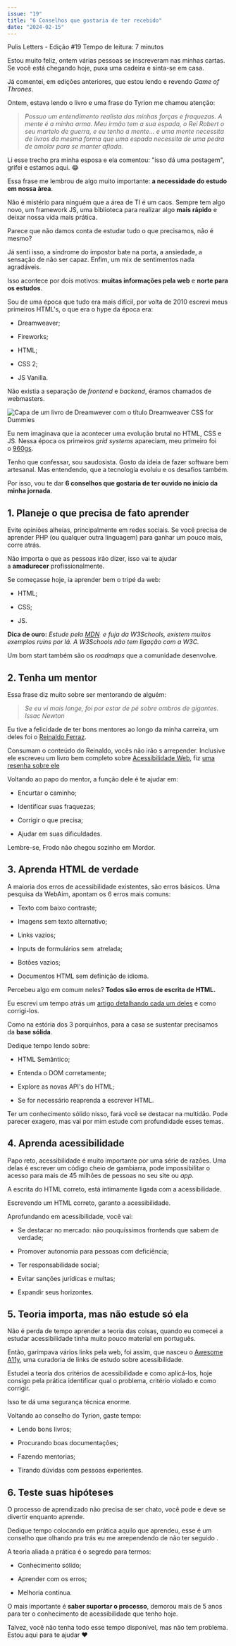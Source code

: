 ```yaml
---
issue: "19"
title: "6 Conselhos que gostaria de ter recebido"
date: "2024-02-15"
---
```


Pulis Letters - Edição #19
Tempo de leitura: 7 minutos

Estou muito feliz, ontem várias pessoas se inscreveram nas minhas cartas.
Se você está chegando hoje, puxa uma cadeira e sinta-se em casa.

Já comentei, em edições anteriores, que estou lendo e revendo _Game of Thrones_.

Ontem, estava lendo o livro e uma frase do Tyrion me chamou atenção:

> _Possuo um entendimento realista das minhas forças e fraquezas. A mente é a minha arma. Meu irmão tem a sua espada, o Rei Robert o seu martelo de guerra, e eu tenho a mente... e uma mente necessita de livros da mesma forma que uma espada necessita de uma pedra de amolar para se manter afiada._

Li esse trecho pra minha esposa e ela comentou: "isso dá uma postagem", grifei e estamos aqui. 😂

Essa frase me lembrou de algo muito importante: **a necessidade do estudo em nossa área**.

Não é mistério para ninguém que a área de TI é um caos. Sempre tem algo novo, um framework JS, uma biblioteca para realizar algo **mais rápido** e deixar nossa vida mais prática.

Parece que não damos conta de estudar tudo o que precisamos, não é mesmo?

Já senti isso, a síndrome do impostor bate na porta, a ansiedade, a sensação de não ser capaz. Enfim, um mix de sentimentos nada agradáveis.

Isso acontece por dois motivos: **muitas informações pela web** e **norte para os estudos**.

Sou de uma época que tudo era mais difícil, por volta de 2010 escrevi meus primeiros HTML's, o que era o hype da época era:

- Dreamweaver;

- Fireworks;

- HTML;

- CSS 2;

- JS Vanilla.

Não existia a separação de _frontend_ e _backend_, éramos chamados de webmasters.

![Capa de um livro de Dreamwever com o título Dreamweaver CSS for Dummies](images/dreamweaver-239x300.webp)

Eu nem imaginava que ia acontecer uma evolução brutal no HTML, CSS e JS. Nessa época os primeiros _grid systems_ apareciam, meu primeiro foi o [960gs](https://960.gs/).

Tenho que confessar, sou saudosista. Gosto da ideia de fazer software bem artesanal. Mas entendendo, que a tecnologia evoluiu e os desafios também.

Por isso, vou te dar **6 conselhos que gostaria de ter ouvido no início da minha jornada**.

## 1\. Planeje o que precisa de fato aprender

Evite opiniões alheias, principalmente em redes sociais. Se você precisa de aprender PHP (ou qualquer outra linguagem) para ganhar um pouco mais, corre atrás.

Não importa o que as pessoas irão dizer, isso vai te ajudar a **amadurecer** profissionalmente.

Se começasse hoje, ia aprender bem o tripé da web:

- HTML;

- CSS;

- JS.

**Dica de ouro:** _Estude pela [MDN](https://developer.mozilla.org/)  e fuja da W3Schools, existem muitos exemplos ruins por lá. A W3Schools não tem ligação com a W3C._

Um bom start também são os _roadmaps_ que a comunidade desenvolve.

## 2\. Tenha um mentor

Essa frase diz muito sobre ser mentorando de alguém:

> _Se eu vi mais longe, foi por estar de pé sobre ombros de gigantes.
> Issac Newton_

Eu tive a felicidade de ter bons mentores ao longo da minha carreira, um deles foi o [Reinaldo Ferraz](https://reinaldoferraz.com.br/).

Consumam o conteúdo do Reinaldo, vocês não irão s arrepender. Inclusive ele escreveu um livro bem completo sobre [Acessibilidade Web](https://amzn.to/3uJIvfH), fiz [uma resenha sobre ele](https://brunopulis.com/resumo-acessibilidade-web/)

Voltando ao papo do mentor, a função dele é te ajudar em:

- Encurtar o caminho;

- Identificar suas fraquezas;

- Corrigir o que precisa;

- Ajudar em suas dificuldades.

Lembre-se, Frodo não chegou sozinho em Mordor.

## 3\. Aprenda HTML de verdade

A maioria dos erros de acessibilidade existentes, são erros básicos. Uma pesquisa da WebAim, apontam os 6 erros mais comuns:

- Texto com baixo contraste;

- Imagens sem texto alternativo;

- Links vazios;

- Inputs de formulários sem **<label>** atrelada;

- Botões vazios;

- Documentos HTML sem definição de idioma.

Percebeu algo em comum neles? **Todos são erros de escrita de HTML.**

Eu escrevi um tempo atrás um [artigo detalhando cada um deles](https://brunopulis.com/6-maiores-erros-de-acessibilidade-digital/) e como corrigi-los.

Como na estória dos 3 porquinhos, para a casa se sustentar precisamos da **base sólida**.

Dedique tempo lendo sobre:

- HTML Semântico;

- Entenda o DOM corretamente;

- Explore as novas API's do HTML;

- Se for necessário reaprenda a escrever HTML.

Ter um conhecimento sólido nisso, fará você se destacar na multidão. Pode parecer exagero, mas vai por mim estude com profundidade esses temas.

## 4\. Aprenda acessibilidade

Papo reto, acessibilidade é muito importante por uma série de razões.
Uma delas é escrever um código cheio de gambiarra, pode impossibilitar o acesso para mais de 45 milhões de pessoas no seu site ou _app_.

A escrita do HTML correto, está intimamente ligada com a acessibilidade.

Escrevendo um HTML correto, garanto a acessibilidade.

Aprofundando em acessibilidade, você vai:

- Se destacar no mercado: não pouquíssimos frontends que sabem de verdade;

- Promover autonomia para pessoas com deficiência;

- Ter responsabilidade social;

- Evitar sanções jurídicas e multas;

- Expandir seus horizontes.

## 5\. Teoria importa, mas não estude só ela

Não é perda de tempo aprender a teoria das coisas, quando eu comecei a estudar acessibilidade tinha muito pouco material em português.

Então, garimpava vários links pela web, foi assim, que nasceu o [Awesome A11y](https://github.com/brunopulis/awesome-a11y), uma curadoria de links de estudo sobre acessibilidade.

Estudei a teoria dos critérios de acessibilidade e como aplicá-los, hoje consigo pela prática identificar qual o problema, critério violado e como corrigir.

Isso te dá uma segurança técnica enorme.

Voltando ao conselho do Tyrion, gaste tempo:

- Lendo bons livros;

- Procurando boas documentações;

- Fazendo mentorias;

- Tirando dúvidas com pessoas experientes.

## 6\. Teste suas hipóteses

O processo de aprendizado não precisa de ser chato, você pode e deve se divertir enquanto aprende.

Dedique tempo colocando em prática aquilo que aprendeu, esse é um conselho que olhando pra trás eu me arrependendo de não ter seguido .

A teoria aliada a prática é o segredo para termos:

- Conhecimento sólido;

- Aprender com os erros;

- Melhoria contínua.

O mais importante é **saber suportar o processo**, demorou mais de 5 anos para ter o conhecimento de acessibilidade que tenho hoje.

Talvez, você não tenha todo esse tempo disponível, mas não tem problema.
Estou aqui para te ajudar ❤
